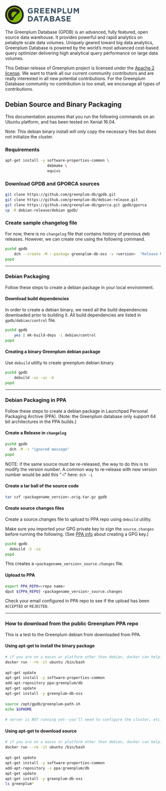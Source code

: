 ![Greenplum](/logo/logo-greenplum.png)

The Greenplum Database (GPDB) is an advanced, fully featured, open
source data warehouse. It provides powerful and rapid analytics on
petabyte scale data volumes. Uniquely geared toward big data
analytics, Greenplum Database is powered by the world’s most advanced
cost-based query optimizer delivering high analytical query
performance on large data volumes.

This Debian release of Greenplum project is licensed under the [Apache 2
license](http://www.apache.org/licenses/LICENSE-2.0). We want to thank
all our current community contributors and are really interested in
all new potential contributions. For the Greenplum Database community
no contribution is too small, we encourage all types of contributions.

## Debian Source and Binary Packaging

This documentation assumes that you run the following commands on an Ubuntu platform, and has been tested on Xenial 16.04.

Note: This debian binary install will only copy the necessary files but does not initialize the cluster.

### Requirements

```bash
apt-get install -y software-properties-common \
                   debmake \
                   equivs
```

### Download GPDB and GPORCA sources

```bash
git clone https://github.com/greenplum-db/gpdb.git
git clone https://github.com/greenplum-db/debian-release.git
git clone https://github.com/greenplum-db/gporca.git gpdb/gporca
cp -R debian-release/debian gpdb/
```

### Create sample changelog file

For now, there is no `changelog` file that contains history of previous deb releases.
However, we can create one using the following command.

```bash
pushd gpdb
    dch --create -M --package greenplum-db-oss -v <version>  "Release Message"
popd
```

--------------------------------------------------------------------------------
### Debian Packaging
Follow these steps to create a debian package in your local environment.

#### Download build dependencies

In order to create a debian binary, we need all the build dependencies downloaded prior to building it.
All build dependencies are listed in `gpdb/debian/control` file.

```bash
pushd gpdb
    yes | mk-build-deps -i debian/control
popd
```

#### Creating a binary Greenplum debian package

Use `debuild` utility to create greenplum debian binary

```bash
pushd gpdb
    debuild -us -uc -b
popd
```
--------------------------------------------------------------------------------
### Debian Packaging in PPA

Follow these steps to create a debian package in Launchpad Personal Packaging Archive (PPA).
(Note: the Greenplum database only support 64 bit architectures in the PPA builds.)

#### Create a Release in `changelog`

```bash
pushd gpdb
  dch -M -r "ignored message"
popd
```

NOTE: if the same source must be re-released, the way to do this is to modify the version number. A common way to re-release with new version number would be add this "-i" here: `dch -i`

#### Create a tar ball of the source code
```bash
tar czf <packagename_version>.orig.tar.gz gpdb
```

#### Create source changes files

Create a source.changes file to upload to PPA repo using `debuild` utility.

Make sure you imported your GPG private key to sign the `source.changes` before
running the following. (See [PPA info](https://help.launchpad.net/YourAccount/ImportingYourPGPKey) about creating a GPG key.)

```bash
pushd gpdb
  debuild -S -sa
popd
```
This creates a `<packagename_version>_source.changes` file.

#### Upload to PPA

```bash
export PPA_REPO=<repo name>
dput ${PPA_REPO} <packagename_version>_source.changes
```
Check your email configured in PPA repo to see if the upload has been `ACCEPTED` or `REJECTED`.

-------------------------------------------------------------------------------
### How to download from the public Greenplum PPA repo

This is a test to the Greenplum debian from downloaded from PPA.

#### Using apt-get to install the binary package

```bash
# if you are on a macos or platform other than debian, docker can help:
docker run --rm -it ubuntu /bin/bash

apt-get update
apt-get install -y software-properties-common
add-apt-repository ppa:greenplum/db
apt-get update
apt-get install -y greenplum-db-oss

source /opt/gpdb/greenplum-path.sh
echo $GPHOME

# server is NOT running yet--you'll need to configure the cluster, etc.
```

#### Using apt-get to download source

```bash
# if you are on a macos or platform other than debian, docker can help:
docker run --rm -it ubuntu /bin/bash

apt-get update
apt-get install -y software-properties-common
add-apt-repository -s ppa:greenplum/db
apt-get update
apt-get install -y greenplum-db-oss
ls greenplum*
```
